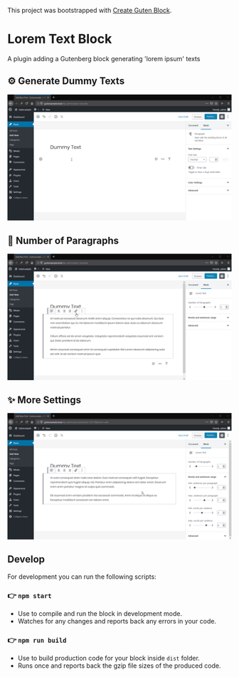 This project was bootstrapped with
[Create Guten Block](https://github.com/ahmadawais/create-guten-block).

# Lorem Text Block

A plugin adding a Gutenberg block generating 'lorem ipsum' texts

## ⚙ Generate Dummy Texts

![Alt text](screenshots\Generate.gif 'Generate dummy texts')

## 🔢 Number of Paragraphs

![Alt text](screenshots\ParagraphCount.gif 'Generate dummy texts')

## ✨ More Settings

![Alt text](screenshots\DetailedSettings.gif 'Generate dummy texts')

## Develop

For development you can run the following scripts:

### 👉 `npm start`

-   Use to compile and run the block in development mode.
-   Watches for any changes and reports back any errors in your code.

### 👉 `npm run build`

-   Use to build production code for your block inside `dist` folder.
-   Runs once and reports back the gzip file sizes of the produced code.
